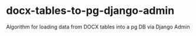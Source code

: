 # docx-tables-to-pg-django-admin
Algorithm for loading data from DOCX tables into a pg DB via Django Admin  

